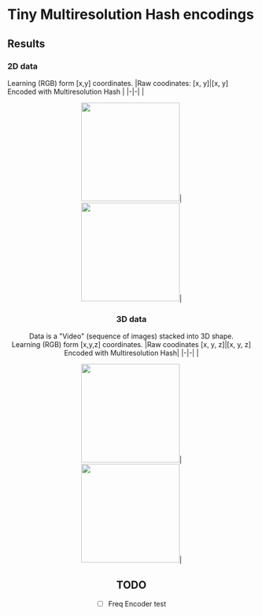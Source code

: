 # Tiny Multiresolution Hash encodings

## Results

### 2D data 
Learning (RGB) form [x,y] coordinates.
|Raw coodinates: [x, y]|[x, y] Encoded with Multiresolution Hash |
|-|-|
|<div align="center"><img src="./results/xy2rgb_animation.gif" height="200"/>|<div align="center"><img src="./results/xyEncode2rgb_animation.gif" height="200"/>|


### 3D data
Data is a "Video" (sequence of images) stacked into 3D shape.  
Learning (RGB) form [x,y,z] coordinates.
|Raw coodinates [x, y, z]|[x, y, z] Encoded with Multiresolution Hash|
|-|-|
|<div align="center"><img src="./results/xyz2rgb_animation.gif" width="200"/>|<div align="center"><img src="./results/xyzEncode2rgb_animation.gif" width="200"/>|


## TODO
- [ ] Freq Encoder test